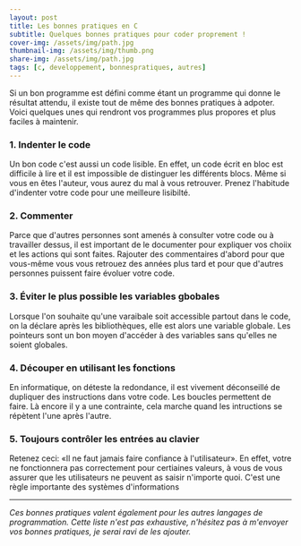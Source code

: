 ```yaml
---
layout: post
title: Les bonnes pratiques en C
subtitle: Quelques bonnes pratiques pour coder proprement !
cover-img: /assets/img/path.jpg
thumbnail-img: /assets/img/thumb.png
share-img: /assets/img/path.jpg
tags: [c, developpement, bonnespratiques, autres]
---
```


Si un bon programme est défini comme étant un programme qui donne le résultat attendu, il existe tout de même des bonnes pratiques à adpoter. Voici quelques unes qui rendront vos programmes plus propores et plus faciles à maintenir.

### 1. Indenter le code
Un bon code c'est aussi un code lisible. En effet, un code écrit en bloc est difficile à lire et il est impossible de distinguer les différents blocs. Même si vous en êtes l'auteur, vous aurez du mal à vous retrouver. Prenez l'habitude d'indenter votre code pour une meilleure lisibilté.

### 2. Commenter
Parce que d'autres personnes sont amenés à consulter votre code ou  à travailler dessus, il est important de le documenter pour expliquer vos choiix et les actions qui sont faites. Rajouter des commentaires d'abord pour que vous-même vous vous retrouez des années plus tard et pour que d'autres personnes puissent faire évoluer votre code.

### 3. Éviter le plus possible les variables gbobales
Lorsque l'on souhaite qu'une varaibale soit accessible partout dans le code, on la déclare après les bibliothèques, elle est alors une variable globale. Les pointeurs sont un bon moyen d'accéder à des variables sans qu'elles ne soient globales.

### 4. Découper en utilisant les fonctions
En informatique, on déteste la redondance, il est vivement déconseillé de dupliquer des instructions dans votre code. Les boucles permettent de faire.
Là encore il y a une contrainte, cela marche quand les intructions se répètent l'une après l'autre. 

### 5. Toujours contrôler les entrées au clavier
Retenez ceci: «Il ne faut jamais faire confiance à l'utilisateur». En effet, votre ne fonctionnera pas correctement pour certiaines valeurs, à vous de vous assurer que les utilisateurs ne peuvent as saisir n'importe quoi. C'est une règle importante des systèmes d'informations

---
*Ces bonnes pratiques valent également pour les autres langages de programmation. Cette liste n'est pas exhaustive, n'hésitez pas à m'envoyer vos bonnes pratiques, je serai ravi de les ajouter.*
